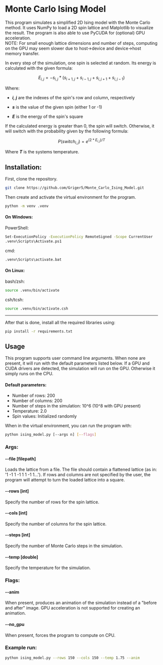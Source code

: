 # Monte Carlo Ising Model
This program simulates a simplified 2D Ising model with the Monte Carlo method. It uses NumPy to load a 2D spin lattice and Matplotlib to visualize the result. The program is also able to use PyCUDA for (optional) GPU acceleration.<br>NOTE: For small enough lattice dimensions and number of steps, computing on the GPU may seem slower due to host->device and device->host memory transfer.<br>

In every step of the simulation, one spin is selected at random. Its energy is calculated with the given formula:

$$E_{i,j} = -s_{i,j}*(s_{i+1,j}+s_{i-1,j}+s_{i,j+1}+s_{i,j-1})$$

Where:

-  ___i, j___ are the indexes of the spin's row and column, respectively

-  ___s___ is the value of the given spin (either 1 or -1)

-  ___E___ is the energy of the spin's square

If the calculated energy is greater than 0, the spin will switch. Otherwise, it will switch with the probability given by the following formula:

$$P(switch_{i,j})=e^{(2*E_{i,j})/T}$$

Where ___T___ is the systems temperature.
## Installation:
First, clone the repository.
```sh
git clone https://github.com/Griger5/Monte_Carlo_Ising_Model.git
```
Then create and activate the virtual environment for the program.
```sh
python -m venv .venv
```
#### On Windows:
PowerShell:
```sh
Set-ExecutionPolicy -ExecutionPolicy RemoteSigned -Scope CurrentUser
.venv\Scripts\Activate.ps1
```
cmd:
```sh
.venv\Scripts\activate.bat
```
#### On Linux:
bash/zsh:
```sh
source .venv/bin/activate
```
csh/tcsh:
```sh
source .venv/bin/activate.csh
```
---
After that is done, install all the required libraries using:
```sh
pip install -r requirements.txt
```
## Usage
This program supports user command line arguments. When none are present, it will run with the default parameters listed below. If a GPU and CUDA drivers are detected, the simulation will run on the GPU. Otherwise it simply runs on the CPU.
#### Default parameters:
- Number of rows: 200
- Number of columns: 200
- Number of steps in the simulation: 10^6 (10^8 with GPU present)
- Temperature: 2.0
- Spin values: Initialized randomly

When in the virtual environment, you can run the program with:
```sh
python ising_model.py [--args n] [--flags]
```
### Args:
#### \-\-file [filepath]
Loads the lattice from a file. The file should contain a flattened lattice (as in: '1 -1 1 -1 1 1 -1 1...'). If rows and columns are not specified by the user, the program will attempt to turn the loaded lattice into a square.
#### \-\-rows [int]
Specify the number of rows for the spin lattice.
#### \-\-cols [int]
Specify the number of columns for the spin lattice.
#### \-\-steps [int]
Specify the number of Monte Carlo steps in the simulation.
#### \-\-temp [double]
Specify the temperature for the simulation.
### Flags:
#### \-\-anim
When present, produces an animation of the simulation instead of a "before and after" image. GPU acceleration is not supported for creating an animation.
#### \-\-no_gpu
When present, forces the program to compute on CPU.<br>

### Example run:
```sh
python ising_model.py --rows 150 --cols 150 --temp 1.75 --anim
```